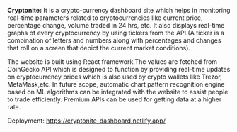 **Cryptonite:** It is a crypto-currency dashboard site which helps in monitoring real-time parameters related to cryptocurrencies like current price, percentage change, volume traded in 24 hrs, etc. It also displays real-time graphs of every cryptocurrency by using tickers from the API.(A ticker is a combination of letters and numbers along with percentages and changes that roll on a screen that depict the current market conditions).

The website is built using React framework.The values are fetched from CoinGecko API which is designed to function by providing real-time updates on cryptocurrency prices which is also used by crypto wallets like Trezor, MetaMask,etc. In future scope, automatic chart pattern recognition engine based on ML algorithms can be integrated with the website to assist people to trade efficiently. Premium APIs can be used for getting data at a higher rate.

Deployment: https://cryptonite-dashboard.netlify.app/
